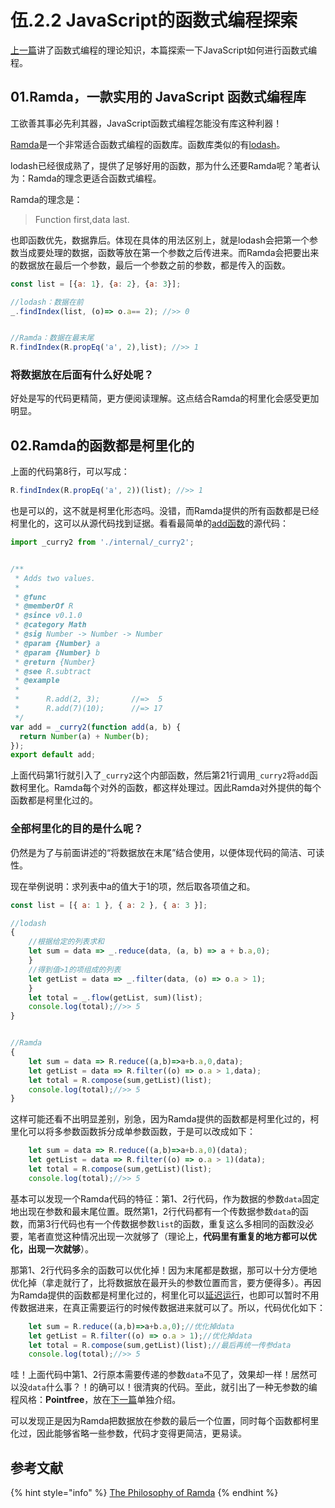 # 伍.2.2 JavaScript的函数式编程探索

[上一篇](5.2.1.md)讲了函数式编程的理论知识，本篇探索一下JavaScript如何进行函数式编程。

## 01.Ramda，一款实用的 JavaScript 函数式编程库

工欲善其事必先利其器，JavaScript函数式编程怎能没有库这种利器！

[Ramda](https://ramda.cn/)是一个非常适合函数式编程的函数库。函数库类似的有[lodash](https://www.lodashjs.com/)。

lodash已经很成熟了，提供了足够好用的函数，那为什么还要Ramda呢？笔者认为：Ramda的理念更适合函数式编程。

Ramda的理念是：

> Function first,data last.

也即函数优先，数据靠后。体现在具体的用法区别上，就是lodash会把第一个参数当成要处理的数据，函数等放在第一个参数之后传进来。而Ramda会把要出来的数据放在最后一个参数，最后一个参数之前的参数，都是传入的函数。

```javascript
const list = [{a: 1}, {a: 2}, {a: 3}];

//lodash：数据在前
_.findIndex(list, (o)=> o.a== 2); //>> 0


//Ramda：数据在最末尾
R.findIndex(R.propEq('a', 2),list); //>> 1
```

### 将数据放在后面有什么好处呢？

好处是写的代码更精简，更方便阅读理解。这点结合Ramda的柯里化会感受更加明显。

## 02.Ramda的函数都是柯里化的

上面的代码第8行，可以写成：

```javascript
R.findIndex(R.propEq('a', 2))(list); //>> 1
```

也是可以的，这不就是柯里化形态吗。没错，而Ramda提供的所有函数都是已经柯里化的，这可以从源代码找到证据。看看最简单的[add函数](https://github.com/ramda/ramda/blob/master/source/add.js)的源代码：

```javascript
import _curry2 from './internal/_curry2';


/**
 * Adds two values.
 *
 * @func
 * @memberOf R
 * @since v0.1.0
 * @category Math
 * @sig Number -> Number -> Number
 * @param {Number} a
 * @param {Number} b
 * @return {Number}
 * @see R.subtract
 * @example
 *
 *      R.add(2, 3);       //=>  5
 *      R.add(7)(10);      //=> 17
 */
var add = _curry2(function add(a, b) {
  return Number(a) + Number(b);
});
export default add;
```

上面代码第1行就引入了`_curry2`这个内部函数，然后第21行调用`_curry2`将`add`函数柯里化。Ramda每个对外的函数，都这样处理过。因此Ramda对外提供的每个函数都是柯里化过的。

### 全部柯里化的目的是什么呢？

仍然是为了与前面讲述的“将数据放在末尾”结合使用，以便体现代码的简洁、可读性。

现在举例说明：求列表中a的值大于1的项，然后取各项值之和。

```javascript
const list = [{ a: 1 }, { a: 2 }, { a: 3 }];

//lodash
{
    //根据给定的列表求和
    let sum = data => _.reduce(data, (a, b) => a + b.a,0);
    }
    //得到值>1的项组成的列表
    let getList = data => _.filter(data, (o) => o.a > 1);
    }
    let total = _.flow(getList, sum)(list);
    console.log(total);//>> 5
}


//Ramda
{
    let sum = data => R.reduce((a,b)=>a+b.a,0,data);
    let getList = data => R.filter((o) => o.a > 1,data);
    let total = R.compose(sum,getList)(list);
    console.log(total);//>> 5
}
```

这样可能还看不出明显差别，别急，因为Ramda提供的函数都是柯里化过的，柯里化可以将多参数函数拆分成单参数函数，于是可以改成如下：

```javascript
    let sum = data => R.reduce((a,b)=>a+b.a,0)(data);
    let getList = data => R.filter((o) => o.a > 1)(data);
    let total = R.compose(sum,getList)(list);
    console.log(total);//>> 5
```

基本可以发现一个Ramda代码的特征：第1、2行代码，作为数据的参数`data`固定地出现在参数和最末尾位置。既然第1，2行代码都有一个传数据参数`data`的函数，而第3行代码也有一个传数据参数`list`的函数，重复这么多相同的函数没必要，笔者直觉这种情况出现一次就够了（理论上，**代码里有重复的地方都可以优化，出现一次就够**）。

那第1、2行代码多余的函数可以优化掉！因为末尾都是数据，那可以十分方便地优化掉（拿走就行了，比将数据放在最开头的参数位置而言，要方便得多）。再因为Ramda提供的函数都是柯里化过的，柯里化可以[延迟运行](../1/1.3.2.md#2-yan-chi-yun-hang)，也即可以暂时不用传数据进来，在真正需要运行的时候传数据进来就可以了。所以，代码优化如下：

```javascript
    let sum = R.reduce((a,b)=>a+b.a,0);//优化掉data
    let getList = R.filter((o) => o.a > 1);//优化掉data
    let total = R.compose(sum,getList)(list);//最后再统一传参data
    console.log(total);//>> 5
```

哇！上面代码中第1、2行原本需要传递的参数`data`不见了，效果却一样！居然可以没`data`什么事？！的确可以！很清爽的代码。至此，就引出了一种无参数的编程风格：**Pointfree**，放在[下一篇](5.2.3.md)单独介绍。

可以发现正是因为Ramda把数据放在参数的最后一个位置，同时每个函数都柯里化过，因此能够省略一些参数，代码才变得更简洁，更易读。

## 参考文献

{% hint style="info" %}
[The Philosophy of Ramda](https://fr.umio.us/the-philosophy-of-ramda/#header)
{% endhint %}

